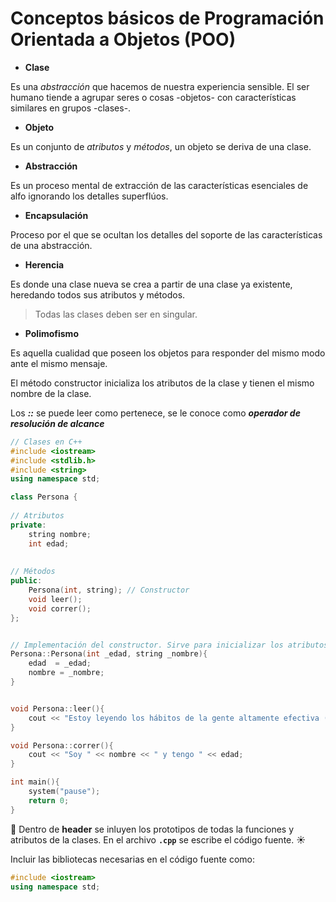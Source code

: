 # Conceptos básicos de Programación Orientada a Objetos (POO)

- **Clase**

Es una _abstracción_ que hacemos de nuestra experiencia sensible. El ser humano tiende a agrupar seres o cosas -objetos- con características similares en grupos -clases-.

- **Objeto**

Es un conjunto de *atributos* y *métodos*, un objeto se deriva de una clase.

- **Abstracción**

Es un proceso mental de extracción de las características esenciales de alfo ignorando los detalles superflúos.

- **Encapsulación**

Proceso por el que se ocultan los detalles del soporte de las características de una abstracción.

- **Herencia**

Es donde una clase nueva se crea a partir de una clase ya existente, heredando todos sus atributos y métodos.

> Todas las clases deben ser en singular.

- **Polimofismo**

Es aquella cualidad que poseen los objetos para responder del mismo modo ante el mismo mensaje.

El método constructor inicializa los atributos de la clase y tienen el mismo nombre de la clase. 

Los *__::__* se puede leer como pertenece, se le conoce como _**operador de resolución de alcance**_

```cpp
// Clases en C++
#include <iostream>
#include <stdlib.h>
#include <string>
using namespace std;

class Persona {
	
// Atributos
private:
	string nombre;
	int edad;
	
	
// Métodos
public:
	Persona(int, string); // Constructor
	void leer();
	void correr();
};


// Implementación del constructor. Sirve para inicializar los atributos de la clase
Persona::Persona(int _edad, string _nombre){
	edad  = _edad;
	nombre = _nombre;
}


void Persona::leer(){
	cout << "Estoy leyendo los hábitos de la gente altamente efectiva (" << nombre << ")";	
}

void Persona::correr(){
	cout << "Soy " << nombre << " y tengo " << edad; 
}

int main(){
	system("pause");
	return 0;
}
```


:star2: Dentro de **header** se inluyen los prototipos de todas la funciones y atributos de la clases. En el archivo **`.cpp`** se escribe el código fuente. :sunny:

Incluir las bibliotecas necesarias en el código fuente como:

```cpp
#include <iostream>
using namespace std;
```